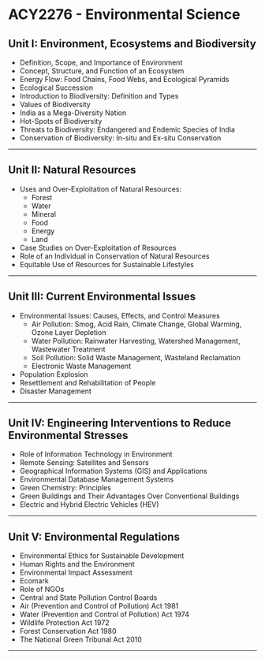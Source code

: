# ACY2276 - Environmental Science

## Unit I: Environment, Ecosystems and Biodiversity
- Definition, Scope, and Importance of Environment
- Concept, Structure, and Function of an Ecosystem
- Energy Flow: Food Chains, Food Webs, and Ecological Pyramids
- Ecological Succession
- Introduction to Biodiversity: Definition and Types
- Values of Biodiversity
- India as a Mega-Diversity Nation
- Hot-Spots of Biodiversity
- Threats to Biodiversity: Endangered and Endemic Species of India
- Conservation of Biodiversity: In-situ and Ex-situ Conservation

---

## Unit II: Natural Resources
- Uses and Over-Exploitation of Natural Resources:  
  - Forest  
  - Water  
  - Mineral  
  - Food  
  - Energy  
  - Land
- Case Studies on Over-Exploitation of Resources
- Role of an Individual in Conservation of Natural Resources
- Equitable Use of Resources for Sustainable Lifestyles

---

## Unit III: Current Environmental Issues
- Environmental Issues: Causes, Effects, and Control Measures
  - Air Pollution: Smog, Acid Rain, Climate Change, Global Warming, Ozone Layer Depletion
  - Water Pollution: Rainwater Harvesting, Watershed Management, Wastewater Treatment
  - Soil Pollution: Solid Waste Management, Wasteland Reclamation
  - Electronic Waste Management
- Population Explosion
- Resettlement and Rehabilitation of People
- Disaster Management

---

## Unit IV: Engineering Interventions to Reduce Environmental Stresses
- Role of Information Technology in Environment
- Remote Sensing: Satellites and Sensors
- Geographical Information Systems (GIS) and Applications
- Environmental Database Management Systems
- Green Chemistry: Principles
- Green Buildings and Their Advantages Over Conventional Buildings
- Electric and Hybrid Electric Vehicles (HEV)

---

## Unit V: Environmental Regulations
- Environmental Ethics for Sustainable Development
- Human Rights and the Environment
- Environmental Impact Assessment
- Ecomark
- Role of NGOs
- Central and State Pollution Control Boards
- Air (Prevention and Control of Pollution) Act 1981
- Water (Prevention and Control of Pollution) Act 1974
- Wildlife Protection Act 1972
- Forest Conservation Act 1980
- The National Green Tribunal Act 2010

---

